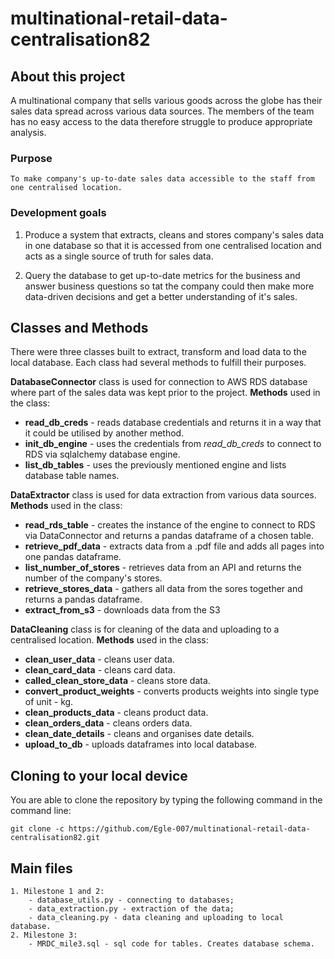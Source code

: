 # multinational-retail-data-centralisation82

## About this project

A multinational company that sells various goods across the globe has their sales data spread across various data sources. The members of the team has no easy access to the data therefore struggle to produce appropriate analysis.


### Purpose

    To make company's up-to-date sales data accessible to the staff from one centralised location.

### Development goals

1. Produce a system that extracts, cleans and stores company's sales data in one database so that it is accessed from one centralised location and acts as a single source of truth for sales data.

2. Query the database to get up-to-date metrics for the business and answer business questions so tat the company could then make more data-driven decisions and get a better understanding of it's sales. 




## Classes and Methods


There were three classes built to extract, transform and load data to the local database. Each class had several methods to fulfill their purposes.

**DatabaseConnector** class is used for connection to AWS RDS  database where part of the sales data was kept prior to the project. **Methods** used in the class:

* **read_db_creds** - reads database credentials and returns it in a way that it could be utilised by another method. 
* **init_db_engine** - uses the credentials from *read_db_creds* to connect to RDS via sqlalchemy database engine.
* **list_db_tables** - uses the previously mentioned engine and lists database table names.

**DataExtractor** class is used for data extraction from various data sources. **Methods** used in the class:

* **read_rds_table** - creates the instance of the engine to connect to RDS via DataConnector and returns a pandas dataframe of a chosen table.
* **retrieve_pdf_data** - extracts data from a .pdf file and adds all pages into one pandas dataframe.
* **list_number_of_stores** - retrieves data from an API and returns the number of the company's stores.
* **retrieve_stores_data** - gathers all data from the sores together and returns a pandas dataframe.
* **extract_from_s3** - downloads data from the S3

**DataCleaning** class is for cleaning of the data and uploading to a centralised location. **Methods** used in the class:

* **clean_user_data** - cleans user data.
* **clean_card_data** - cleans card data.
* **called_clean_store_data** - cleans store data.
* **convert_product_weights** - converts products weights into single type of unit - kg.
* **clean_products_data** - cleans product data.
* **clean_orders_data** - cleans orders data.
* **clean_date_details** - cleans and organises date details.
* **upload_to_db** - uploads dataframes into local database.


## Cloning to your local device

You are able to clone the repository by typing the following command in the command line:

    git clone -c https://github.com/Egle-007/multinational-retail-data-centralisation82.git

## Main files

    1. Milestone 1 and 2: 
        - database_utils.py - connecting to databases;
        - data_extraction.py - extraction of the data;
        - data_cleaning.py - data cleaning and uploading to local database.
    2. Milestone 3:
        - MRDC_mile3.sql - sql code for tables. Creates database schema.





